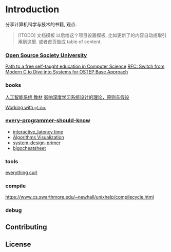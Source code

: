 # Introduction

分享计算机科学与技术的书籍, 观点.


> [!TODO] 文档模板
> 以后给这个项目设置模板, 比如更新了的内容自动提取引用到这里.
> 或者首页做成 table of content.

### [Open Source Society University](https://github.com/ossu)

[Path to a free self-taught education in Computer Science](https://github.com/ossu/computer-science)
[RFC: Switch from Modern C to Dive into Systems for OSTEP Base Approach](https://github.com/ossu/computer-science/issues/1134)



### books

[人工智能系统 教材](https://github.com/microsoft/AI-System/tree/main/Textbook)
[影响深度学习系统设计的理论，原则与假设](https://github.com/microsoft/AI-System/blob/main/Textbook/%E7%AC%AC1%E7%AB%A0-%E4%BA%BA%E5%B7%A5%E6%99%BA%E8%83%BD%E7%B3%BB%E7%BB%9F%E6%A6%82%E8%BF%B0/1.5-%E5%BD%B1%E5%93%8D%E6%B7%B1%E5%BA%A6%E5%AD%A6%E4%B9%A0%E7%B3%BB%E7%BB%9F%E8%AE%BE%E8%AE%A1%E7%9A%84%E7%90%86%E8%AE%BA%EF%BC%8C%E5%8E%9F%E5%88%99%E4%B8%8E%E5%81%87%E8%AE%BE.md)

[Working with `glibc`](https://sys.readthedocs.io/en/latest/doc/03_glibc.html#working-with-glibc)

### [every-programmer-should-know](https://github.com/mtdvio/every-programmer-should-know)

- [interactive_latency time](https://colin-scott.github.io/personal_website/research/interactive_latency.html)
- [Algorithms Visualization](https://www.cs.usfca.edu/~galles/visualization/Algorithms.html)
- [system-design-primer](https://github.com/donnemartin/system-design-primer)
- [bigocheatsheet](https://www.bigocheatsheet.com/)

### tools

[everything curl](https://everything.curl.dev/index.html)

### compile

https://www.cs.swarthmore.edu/~newhall/unixhelp/compilecycle.html


### debug


## Contributing






## License 